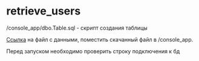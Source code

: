 # retrieve_users

/console_app/dbo.Table.sql - скрипт создания таблицы

[Ссылка](https://drive.google.com/file/d/1N2BPQeLvoFaNFIWWPyCQwP-bTSLKFR4A/view?usp=sharing) на файл с данными, поместить скачанный файл в /console_app.

Перед запуском необходимо проверить строку подключения к бд
